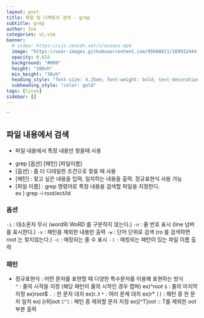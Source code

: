 ```yaml
---
layout: post
title: 파일 및 디렉토리 검색 - grep
subtitle: grep
author: Ino
categories: vi,vim
banner:
  # video: https://vjs.zencdn.net/v/oceans.mp4
  image: "https://user-images.githubusercontent.com/95608811/169932444-32124c9a-4013-4864-acf7-59a3db654886.png"
  opacity: 0.618
  background: "#000"
  height: "100vh"
  min_height: "38vh"
  heading_style: "font-size: 4.25em; font-weight: bold; text-decoration: underline"
  subheading_style: "color: gold"
tags: [linux]
sidebar: []
---
```

``
## 파일 내용에서 검색
- 파일 내용에서 특정 내용만 찾을때 사용
* grep [옵션] [패턴] [파일이름]
* [옵션] : 좀 더 디테일한 조건으로 찾을 때 사용
* [패턴] : 찾고 싶은 내용을 입력, 일치하는 내용을 출력. 정규표현식 사용 가능
* [파일 이름] : grep 명령어로 특정 내용을 검색할 파일을 지정한다.       
ex ) grep -i root/ect/id

### 옵션

`-i` : 대소문자 무시 (word와 WoRD 를 구분하지 않는다.)
`-n` : 줄 번호 표시 (line 넘버를 표시한다.)
`-v` : 패턴을 제외한 내용만 출력
`-w` : 단어 단위로 검색 (ro 를 검색하면 root 는 찾지않는다.)
`-c` : 매칭되는 줄 수 표시
`-ㅣ` : 매칭되는 패턴이 있는 파일 이름 출력

### 패턴
- 정규표현식 : 어떤 문자를 표현할 때 다양한 특수문자를 이용해 표현하는 방식   
`^` : 줄의 시작을 지정 (해당 패턴이 줄의 시작인 경우 캡쳐) ex)^root
`$` : 줄의 마지막 지정  ex)root$
`.` : 한 문자 대치 ex)r..t
`*` : 여러 문제 대치 ex)r*
`[]` : 패턴 중 한 문자 일치 ex) [rR]oot
`[^]` : 패턴 중 제외할 문자 지정 ex)[^T]oot :: T를 제외한 oot 부분 출력